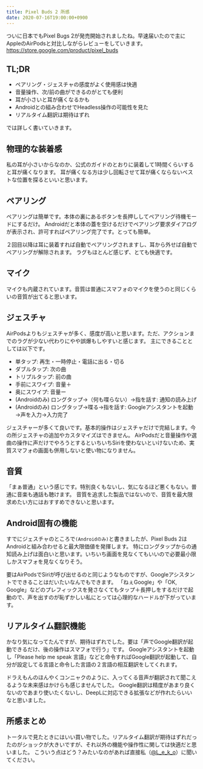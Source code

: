 ```yaml
---
title: Pixel Buds 2 所感
date: 2020-07-16T19:00:00+0900
---
```


ついに日本でもPixel Bugs 2が発売開始されましたね。早速届いたので主にAppleのAirPodsと対比しながらレビューをしていきます。
https://store.google.com/product/pixel_buds

## TL;DR
- ペアリング・ジェスチャの感度がよく使用感は快適
- 音量操作、次/前の曲ができるのがとても便利
- 耳が小さいと耳が痛くなるかも
- Androidとの組み合わせでHeadless操作の可能性を見た
- リアルタイム翻訳は期待はずれ

では詳しく書いていきます。

## 物理的な装着感
私の耳が小さいからなのか、公式のガイドのとおりに装着して1時間くらいすると耳が痛くなります。
耳が痛くなる方は少し回転させて耳が痛くならないベストな位置を探るといいと思います。

## ペアリング
ペアリングは簡単です。本体の裏にあるボタンを長押ししてペアリング待機モードにするだけ。
Androidだと本体の蓋を空けるだけでペアリング要求ダイアログが表示され、許可すればペアリング完了です。とっても簡単。

２回目以降は耳に装着すれば自動でペアリングされますし、耳から外せば自動でペアリングが解除されます。
ラグもほとんど感じず、とても快適です。

## マイク
マイクも内蔵されています。音質は普通にスマフォのマイクを使うのと同じくらいの音質が出てると思います。

## ジェスチャ
AirPodsよりもジェスチャが多く、感度が高いと思います。ただ、アクションまでのラグが少ない代わりにやや誤爆もしやすいと感じます。
主にできることとしては以下です。

- 単タップ: 再生・一時停止・電話に出る・切る
- ダブルタップ: 次の曲
- トリプルタップ: 前の曲
- 手前にスワイプ: 音量＋
- 奥にスワイプ: 音量ー
- (Androidのみ) ロングタップ→（何も喋らない）→指を話す: 通知の読み上げ
- (Androidのみ) ロングタップ→喋る→指を話す: Googleアシスタントを起動→声を入力→入力完了

ジェスチャーが多くて良いです。基本的操作はジェスチャだけで完結します。今の所ジェスチャの追加やカスタマイズはできません。
AirPodsだと音量操作や選曲の操作に声だけでやろうとするといちいちSiriを使わないといけないため、実質スマフォの画面も併用しないと使い物になりません。

## 音質
「まぁ普通」という感じです。特別良くもないし、気になるほど悪くもない。普通に音楽も通話も聴けます。
音質を追求した製品ではないので、音質を最大限求めたい方にはおすすめできないと思います。

## Android固有の機能
すでにジェスチャのところで`(Androidのみ)`と書きましたが、Pixel Buds 2はAndroidと組み合わせると最大限価値を発揮します。
特にロングタップからの通知読み上げは面白いと思います。いちいち画面を見なくてもいいので必要最小限しかスマフォを見なくなりそう。

要はAirPodsでSiriが呼び出せるのと同じようなものですが、Googleアシスタントでできることはだいたいなんでもできます。
「ねぇGoogle」や「OK, Google」などのプレフィックスを発さなくてもタップ＋長押しをするだけで起動ので、声を出すのが恥ずかしい私にとっては心理的なハードルが下がっています。

## リアルタイム翻訳機能
かなり気になってたんですが、期待はずれでした。要は「声でGoogle翻訳が起動できるだけ、後の操作はスマフォで行う」です。
Googleアシスタントを起動し「Please help me speak 言語」などと命令すればGoogle翻訳が起動して、自分が設定してる言語と命令した言語の２言語の相互翻訳をしてくれます。

ドラえもんのほんやくコンニャクのように、入ってくる音声が翻訳されて聞こえるような未来感はかけらも感じませんでした。
Google翻訳は精度があまり良くないのであまり使いたくないし、DeepLに対応できる拡張などが作れたらいいなと思いました。

## 所感まとめ
トータルで見たときにはいい買い物でした。リアルタイム翻訳が期待はずれだったのがショックが大きいですが、それ以外の機能や操作性に関しては快適だと思いました。
こういう点はどう？みたいなのがあれば直接私（[@L_e_k_o](https://twitter.com/L_e_k_o)）に聞いてください。
